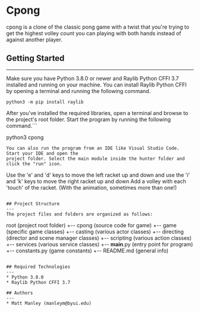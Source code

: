# Cpong
cpong is a clone of the classic pong game with a twist that you're trying to get the highest volley count you can 
playing with both hands instead of against another player.

## Getting Started
---
Make sure you have Python 3.8.0 or newer and Raylib Python CFFI 3.7 installed and running on your machine. You can install Raylib Python CFFI by opening a terminal and running the following command.
```
python3 -m pip install raylib
```
After you've installed the required libraries, open a terminal and browse to the project's root folder. Start the program by running the following command.```

python3 cpong 
```
You can also run the program from an IDE like Visual Studio Code. Start your IDE and open the 
project folder. Select the main module inside the hunter folder and click the "run" icon.
```
Use the 'e' and 'd' keys to move the left racket up and down and use the 'i' and 'k' keys to move the right racket up and down
Add a volley with each 'touch' of the racket. (With the animation, sometimes more than one!)
```

## Project Structure
---
The project files and folders are organized as follows:
```
root                    (project root folder)
+-- cpong               (source code for game)
  +-- game              (specific game classes)
    +-- casting         (various actor classes)
    +-- directing       (director and scene manager classes)
    +-- scripting       (various action classes)
    +-- services        (various service classes)
  +-- __main__.py       (entry point for program)
  +-- constants.py      (game constants)
+-- README.md           (general info)
```

## Required Technologies
---
* Python 3.8.0
* Raylib Python CFFI 3.7

## Authors
---
* Matt Manley (manleym@byui.edu)